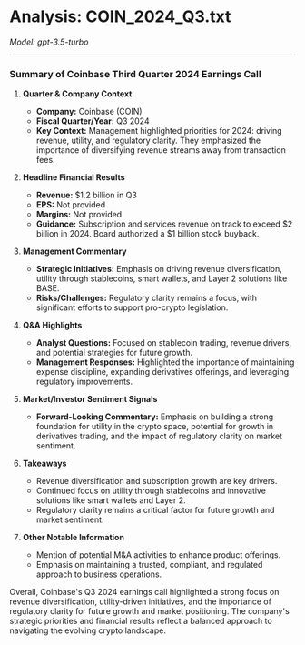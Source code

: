# Analysis: COIN_2024_Q3.txt

*Model: gpt-3.5-turbo*

---

### Summary of Coinbase Third Quarter 2024 Earnings Call

1. **Quarter & Company Context**
   - **Company:** Coinbase (COIN)
   - **Fiscal Quarter/Year:** Q3 2024
   - **Key Context:** Management highlighted priorities for 2024: driving revenue, utility, and regulatory clarity. They emphasized the importance of diversifying revenue streams away from transaction fees.

2. **Headline Financial Results**
   - **Revenue:** $1.2 billion in Q3
   - **EPS:** Not provided
   - **Margins:** Not provided
   - **Guidance:** Subscription and services revenue on track to exceed $2 billion in 2024. Board authorized a $1 billion stock buyback.

3. **Management Commentary**
   - **Strategic Initiatives:** Emphasis on driving revenue diversification, utility through stablecoins, smart wallets, and Layer 2 solutions like BASE.
   - **Risks/Challenges:** Regulatory clarity remains a focus, with significant efforts to support pro-crypto legislation.

4. **Q&A Highlights**
   - **Analyst Questions:** Focused on stablecoin trading, revenue drivers, and potential strategies for future growth.
   - **Management Responses:** Highlighted the importance of maintaining expense discipline, expanding derivatives offerings, and leveraging regulatory improvements.

5. **Market/Investor Sentiment Signals**
   - **Forward-Looking Commentary:** Emphasis on building a strong foundation for utility in the crypto space, potential for growth in derivatives trading, and the impact of regulatory clarity on market sentiment.

6. **Takeaways**
   - Revenue diversification and subscription growth are key drivers.
   - Continued focus on utility through stablecoins and innovative solutions like smart wallets and Layer 2.
   - Regulatory clarity remains a critical factor for future growth and market sentiment.

7. **Other Notable Information**
   - Mention of potential M&A activities to enhance product offerings.
   - Emphasis on maintaining a trusted, compliant, and regulated approach to business operations.

Overall, Coinbase's Q3 2024 earnings call highlighted a strong focus on revenue diversification, utility-driven initiatives, and the importance of regulatory clarity for future growth and market positioning. The company's strategic priorities and financial results reflect a balanced approach to navigating the evolving crypto landscape.